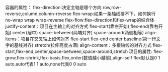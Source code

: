 容器的属性：
flex-direction:决定主轴是哪个方向
row,row-reverse,column,column-reverse
flex-wrap:如果一条轴线排不下，如何换行
no-wrap wrap wrap-reverse 
flex-flow:flex-direction和flex-wrap的结合体
justify-content：项目在主轴上的对齐方式
flex-start(靠左开始) flex-end(靠右开始) center(居中) space-between(两端对齐) space-around(两侧相等)
align-items：项目在交叉轴上如何对齐
flex-start flex-end center baseline(第一行文字的基线对齐) stretch(拉伸高度占满)
align-content：多根轴线的对齐方式
flex-start,flex-end,center,space-between,space-around,stretch
项目的属性:
flex-grow,flex-shrink,flex-basis,flex,order(数值越小越前),align-self
flex默认是0 1 auto,auto代表1 1 auto,none代表0 0 auto